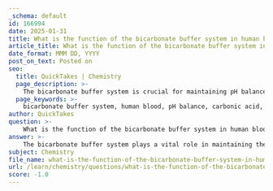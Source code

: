 ```yaml
---
_schema: default
id: 166994
date: 2025-01-31
title: What is the function of the bicarbonate buffer system in human blood?
article_title: What is the function of the bicarbonate buffer system in human blood?
date_format: MMM DD, YYYY
post_on_text: Posted on
seo:
  title: QuickTakes | Chemistry
  page_description: >-
    The bicarbonate buffer system is crucial for maintaining pH balance in human blood, involving carbonic acid and bicarbonate ions to regulate acidity and basicity, essential for physiological functions.
  page_keywords: >-
    bicarbonate buffer system, human blood, pH balance, carbonic acid, bicarbonate ions, buffering action, hydrogen ions, respiratory system, blood acidity, biochemical processes
author: QuickTakes
question: >-
    What is the function of the bicarbonate buffer system in human blood?
answer: >-
    The bicarbonate buffer system plays a vital role in maintaining the pH balance of human blood, which is essential for proper physiological function. This system involves a dynamic equilibrium between carbonic acid (H₂CO₃) and bicarbonate ions (HCO₃⁻). \n\nWhen the pH of the blood decreases (indicating an increase in acidity), bicarbonate ions can react with excess hydrogen ions (H⁺) to form carbonic acid. This reaction helps to mitigate the increase in acidity:\n\n$$\nHCO₃⁻ + H^+ \rightleftharpoons H₂CO₃\n$$\n\nConversely, if the pH of the blood increases (indicating a more basic environment), carbonic acid can dissociate to release hydrogen ions, thus increasing acidity:\n\n$$\nH₂CO₃ \rightleftharpoons H^+ + HCO₃⁻\n$$\n\nThis buffering action allows the bicarbonate system to effectively resist changes in pH, maintaining it within a narrow range (approximately 7.35 to 7.45), which is crucial for various biochemical processes in the body.\n\nAdditionally, the bicarbonate buffer system is closely linked to the respiratory system. Carbon dioxide (CO₂) produced during cellular respiration enters the blood and combines with water to form carbonic acid, which then dissociates into bicarbonate and hydrogen ions. This process is represented by the following equilibrium:\n\n$$\nCO₂ + H₂O \rightleftharpoons H₂CO₃ \rightleftharpoons H^+ + HCO₃⁻\n$$\n\nIn summary, the bicarbonate buffer system is essential for regulating blood pH by adjusting the concentrations of carbonic acid and bicarbonate ions in response to changes in acidity or basicity, thereby ensuring that the body's internal environment remains stable.
subject: Chemistry
file_name: what-is-the-function-of-the-bicarbonate-buffer-system-in-human-blood.md
url: /learn/chemistry/questions/what-is-the-function-of-the-bicarbonate-buffer-system-in-human-blood
score: -1.0
---
```


&nbsp;